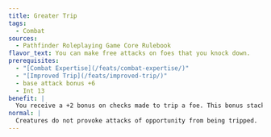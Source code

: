 ```yaml
---
title: Greater Trip
tags:
  - Combat
sources:
  - Pathfinder Roleplaying Game Core Rulebook
flavor_text: You can make free attacks on foes that you knock down.
prerequisites:
  - "[Combat Expertise](/feats/combat-expertise/)"
  - "[Improved Trip](/feats/improved-trip/)"
  - base attack bonus +6
  - Int 13
benefit: |
  You receive a +2 bonus on checks made to trip a foe. This bonus stacks with the bonus granted by Improved Trip. Whenever you successfully trip an opponent, that opponent provokes attacks of opportunity.
normal: |
  Creatures do not provoke attacks of opportunity from being tripped.
---
```


